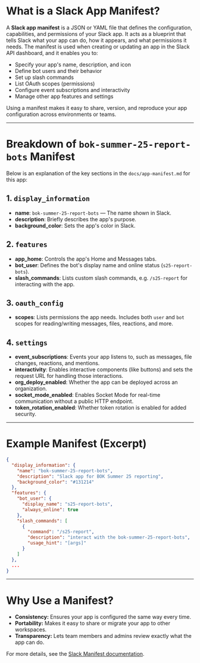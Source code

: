 # What is a Slack App Manifest?

A **Slack app manifest** is a JSON or YAML file that defines the configuration, capabilities, and permissions of your Slack app. It acts as a blueprint that tells Slack what your app can do, how it appears, and what permissions it needs. The manifest is used when creating or updating an app in the Slack API dashboard, and it enables you to:

- Specify your app's name, description, and icon
- Define bot users and their behavior
- Set up slash commands
- List OAuth scopes (permissions)
- Configure event subscriptions and interactivity
- Manage other app features and settings

Using a manifest makes it easy to share, version, and reproduce your app configuration across environments or teams.

---

# Breakdown of `bok-summer-25-report-bots` Manifest

Below is an explanation of the key sections in the `docs/app-manifest.md` for this app:

## 1. `display_information`
- **name**: `bok-summer-25-report-bots` — The name shown in Slack.
- **description**: Briefly describes the app's purpose.
- **background_color**: Sets the app's color in Slack.

## 2. `features`
- **app_home**: Controls the app's Home and Messages tabs.
- **bot_user**: Defines the bot's display name and online status (`s25-report-bots`).
- **slash_commands**: Lists custom slash commands, e.g. `/s25-report` for interacting with the app.

## 3. `oauth_config`
- **scopes**: Lists permissions the app needs. Includes both `user` and `bot` scopes for reading/writing messages, files, reactions, and more.

## 4. `settings`
- **event_subscriptions**: Events your app listens to, such as messages, file changes, reactions, and mentions.
- **interactivity**: Enables interactive components (like buttons) and sets the request URL for handling those interactions.
- **org_deploy_enabled**: Whether the app can be deployed across an organization.
- **socket_mode_enabled**: Enables Socket Mode for real-time communication without a public HTTP endpoint.
- **token_rotation_enabled**: Whether token rotation is enabled for added security.

---

# Example Manifest (Excerpt)
```json
{
  "display_information": {
    "name": "bok-summer-25-report-bots",
    "description": "Slack app for BOK Summer 25 reporting",
    "background_color": "#131214"
  },
  "features": {
    "bot_user": {
      "display_name": "s25-report-bots",
      "always_online": true
    },
    "slash_commands": [
      {
        "command": "/s25-report",
        "description": "interact with the bok-summer-25-report-bots",
        "usage_hint": "[args]"
      }
    ]
  },
  ...
}
```

---

# Why Use a Manifest?
- **Consistency:** Ensures your app is configured the same way every time.
- **Portability:** Makes it easy to share or migrate your app to other workspaces.
- **Transparency:** Lets team members and admins review exactly what the app can do.

For more details, see the [Slack Manifest documentation](https://api.slack.com/reference/manifests).
